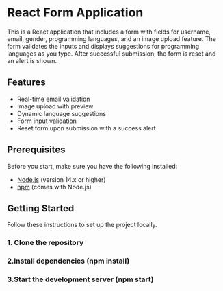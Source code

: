 # React Form Application

This is a React application that includes a form with fields for username, email, gender, programming languages, and an image upload feature. The form validates the inputs and displays suggestions for programming languages as you type. After successful submission, the form is reset and an alert is shown.

## Features

- Real-time email validation
- Image upload with preview
- Dynamic language suggestions
- Form input validation
- Reset form upon submission with a success alert

## Prerequisites

Before you start, make sure you have the following installed:

- [Node.js](https://nodejs.org/en/) (version 14.x or higher)
- [npm](https://www.npmjs.com/) (comes with Node.js)

## Getting Started

Follow these instructions to set up the project locally.

### 1. Clone the repository
### 2.Install dependencies (npm install)
### 3.Start the development server (npm start)

 
